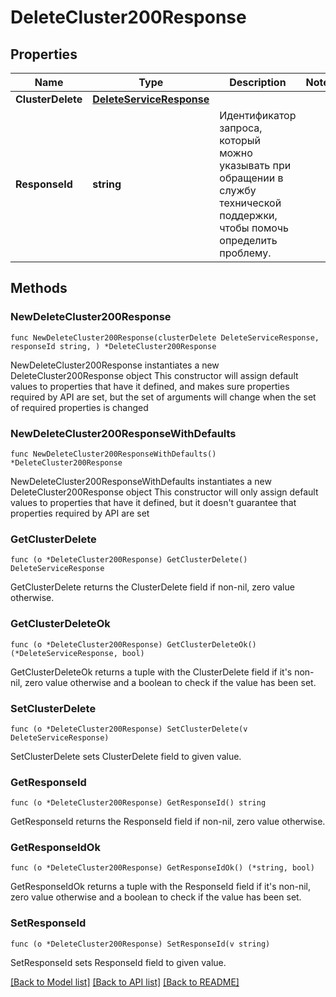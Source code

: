 # DeleteCluster200Response

## Properties

Name | Type | Description | Notes
------------ | ------------- | ------------- | -------------
**ClusterDelete** | [**DeleteServiceResponse**](DeleteServiceResponse.md) |  | 
**ResponseId** | **string** | Идентификатор запроса, который можно указывать при обращении в службу технической поддержки, чтобы помочь определить проблему. | 

## Methods

### NewDeleteCluster200Response

`func NewDeleteCluster200Response(clusterDelete DeleteServiceResponse, responseId string, ) *DeleteCluster200Response`

NewDeleteCluster200Response instantiates a new DeleteCluster200Response object
This constructor will assign default values to properties that have it defined,
and makes sure properties required by API are set, but the set of arguments
will change when the set of required properties is changed

### NewDeleteCluster200ResponseWithDefaults

`func NewDeleteCluster200ResponseWithDefaults() *DeleteCluster200Response`

NewDeleteCluster200ResponseWithDefaults instantiates a new DeleteCluster200Response object
This constructor will only assign default values to properties that have it defined,
but it doesn't guarantee that properties required by API are set

### GetClusterDelete

`func (o *DeleteCluster200Response) GetClusterDelete() DeleteServiceResponse`

GetClusterDelete returns the ClusterDelete field if non-nil, zero value otherwise.

### GetClusterDeleteOk

`func (o *DeleteCluster200Response) GetClusterDeleteOk() (*DeleteServiceResponse, bool)`

GetClusterDeleteOk returns a tuple with the ClusterDelete field if it's non-nil, zero value otherwise
and a boolean to check if the value has been set.

### SetClusterDelete

`func (o *DeleteCluster200Response) SetClusterDelete(v DeleteServiceResponse)`

SetClusterDelete sets ClusterDelete field to given value.


### GetResponseId

`func (o *DeleteCluster200Response) GetResponseId() string`

GetResponseId returns the ResponseId field if non-nil, zero value otherwise.

### GetResponseIdOk

`func (o *DeleteCluster200Response) GetResponseIdOk() (*string, bool)`

GetResponseIdOk returns a tuple with the ResponseId field if it's non-nil, zero value otherwise
and a boolean to check if the value has been set.

### SetResponseId

`func (o *DeleteCluster200Response) SetResponseId(v string)`

SetResponseId sets ResponseId field to given value.



[[Back to Model list]](../README.md#documentation-for-models) [[Back to API list]](../README.md#documentation-for-api-endpoints) [[Back to README]](../README.md)


